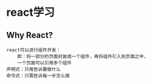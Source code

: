 # react学习
## Why React?
    react可以进行组件开发：
        即：将一部分的页面封装成一个组件，再将组件引入到页面之中，
        一个页面可以引用多个组件
    声明式：只用告诉要做什么
    命令式：只需告诉每一步怎么做